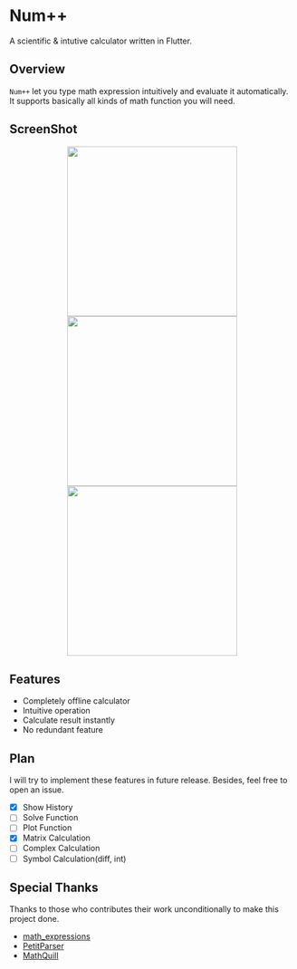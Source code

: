 # Num++

A scientific & intutive calculator written in Flutter.

## Overview

`Num++` let you type math expression intuitively and evaluate it automatically. It supports basically all kinds of math function you will need.

## ScreenShot
<div align="center">
    <img src="https://s2.ax1x.com/2019/10/20/KKUwuD.png" height=300>
    <img src="https://s2.ax1x.com/2019/10/20/KKUUgK.png" height=300>
    <img src="https://s2.ax1x.com/2019/10/20/KKUajO.png" height=300>
</div>

## Features
- Completely offline calculator
- Intuitive operation
- Calculate result instantly
- No redundant feature

<!-- ## Structure -->
## Plan
I will try to implement these features in future release. Besides, feel free to open an issue.
- [x] Show History
- [ ] Solve Function
- [ ] Plot Function
- [x] Matrix Calculation
- [ ] Complex Calculation
- [ ] Symbol Calculation(diff, int)

## Special Thanks
Thanks to those who contributes their work unconditionally to make this project done.
- [math_expressions](https://pub.dev/packages/math_expressions)
- [PetitParser](https://pub.dev/packages/petitparser)
- [MathQuill](http://mathquill.com/)

